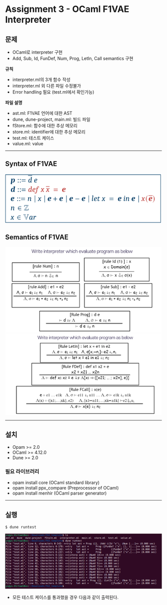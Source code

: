 # Assignment 3 - OCaml F1VAE Interpreter

## 문제
- OCaml로 interpreter 구현
- Add, Sub, Id, FunDef, Num, Prog, LetIn, Call semantics 구현

<b> 규칙 </b>

- interpreter.ml의 3개 함수 작성
- interpreter.ml 외 다른 파일 수정불가
- Error handling 필요 (test.ml에서 확인가능)

<b> 파일 설명 </b>

- ast.ml: F1VAE 언어에 대한 AST
- dune, dune-project, main.ml: 빌드 파일
- fStore.ml: 함수에 대한 추상 메모리
- store.ml: identifier에 대한 추상 메모리
- test.ml: 테스트 케이스
- value.ml: value
<hr>

## Syntax of F1VAE

![output](assets/doc1.PNG)

## Semantics of F1VAE

![output](assets/doc2.PNG)
![output](assets/doc3.PNG)

<hr>

## 설치
- Opam >= 2.0
- OCaml >= 4.12.0
- Dune >= 2.0

### 필요 라이브러리
- opam install core (OCaml standard library)
- opam install ppx_compare (Preprocessor of OCaml)
- opam install menhir (OCaml parser generator)

<hr>

## 실행

```
$ dune runtest
```

![output](assets/doc4.PNG)

- 모든 테스트 케이스를 통과했을 경우 다음과 같이 출력된다.